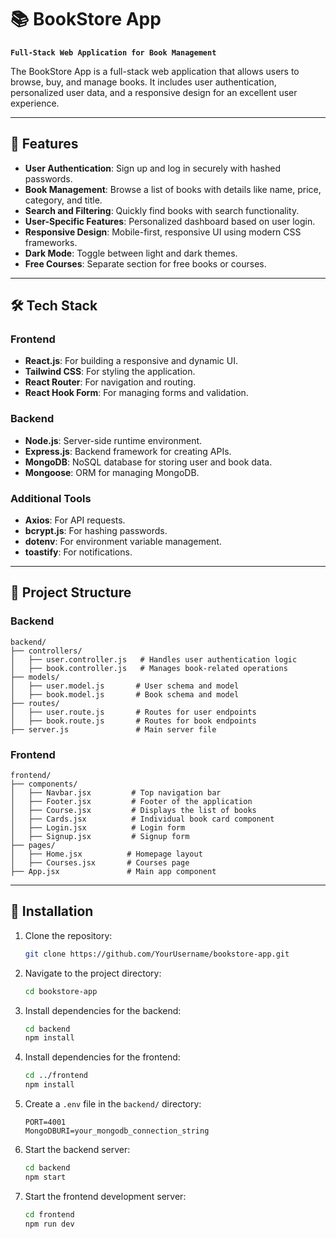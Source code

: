 # 📚 BookStore App

**`Full-Stack Web Application for Book Management`**

The BookStore App is a full-stack web application that allows users to browse, buy, and manage books. It includes user authentication, personalized user data, and a responsive design for an excellent user experience.

---

## 🚀 Features

- **User Authentication**: Sign up and log in securely with hashed passwords.
- **Book Management**: Browse a list of books with details like name, price, category, and title.
- **Search and Filtering**: Quickly find books with search functionality.
- **User-Specific Features**: Personalized dashboard based on user login.
- **Responsive Design**: Mobile-first, responsive UI using modern CSS frameworks.
- **Dark Mode**: Toggle between light and dark themes.
- **Free Courses**: Separate section for free books or courses.

---

## 🛠️ Tech Stack

### Frontend
- **React.js**: For building a responsive and dynamic UI.
- **Tailwind CSS**: For styling the application.
- **React Router**: For navigation and routing.
- **React Hook Form**: For managing forms and validation.

### Backend
- **Node.js**: Server-side runtime environment.
- **Express.js**: Backend framework for creating APIs.
- **MongoDB**: NoSQL database for storing user and book data.
- **Mongoose**: ORM for managing MongoDB.

### Additional Tools
- **Axios**: For API requests.
- **bcrypt.js**: For hashing passwords.
- **dotenv**: For environment variable management.
- **toastify**: For notifications.

---

## 📂 Project Structure

### Backend

```
backend/
├── controllers/
│   ├── user.controller.js   # Handles user authentication logic
│   ├── book.controller.js   # Manages book-related operations
├── models/
│   ├── user.model.js       # User schema and model
│   ├── book.model.js       # Book schema and model
├── routes/
│   ├── user.route.js       # Routes for user endpoints
│   ├── book.route.js       # Routes for book endpoints
├── server.js               # Main server file
```

### Frontend

```
frontend/
├── components/
│   ├── Navbar.jsx         # Top navigation bar
│   ├── Footer.jsx         # Footer of the application
│   ├── Course.jsx         # Displays the list of books
│   ├── Cards.jsx          # Individual book card component
│   ├── Login.jsx          # Login form
│   ├── Signup.jsx         # Signup form
├── pages/
│   ├── Home.jsx          # Homepage layout
│   ├── Courses.jsx       # Courses page
├── App.jsx               # Main app component
```

---

## 🔧 Installation

1. Clone the repository:
   ```bash
   git clone https://github.com/YourUsername/bookstore-app.git
   ```

2. Navigate to the project directory:
   ```bash
   cd bookstore-app
   ```

3. Install dependencies for the backend:
   ```bash
   cd backend
   npm install
   ```

4. Install dependencies for the frontend:
   ```bash
   cd ../frontend
   npm install
   ```

5. Create a `.env` file in the `backend/` directory:
   ```env
   PORT=4001
   MongoDBURI=your_mongodb_connection_string
   ```

6. Start the backend server:
   ```bash
   cd backend
   npm start
   ```

7. Start the frontend development server:
   ```bash
   cd frontend
   npm run dev
   ```

